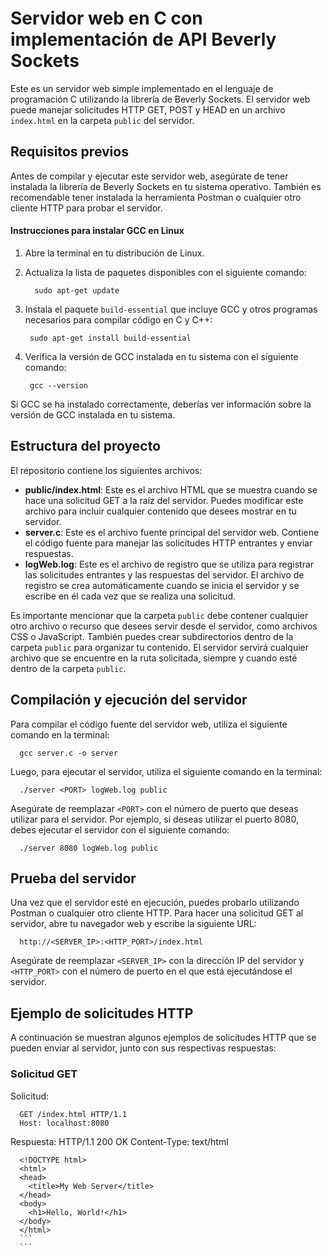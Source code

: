 # Servidor web en C con implementación de API Beverly Sockets

Este es un servidor web simple implementado en el lenguaje de programación C utilizando la librería de Beverly Sockets. El servidor web puede manejar solicitudes HTTP GET, POST y HEAD en un archivo `index.html` en la carpeta `public` del servidor. 

## Requisitos previos

Antes de compilar y ejecutar este servidor web, asegúrate de tener instalada la librería de Beverly Sockets en tu sistema operativo. También es recomendable tener instalada la herramienta Postman o cualquier otro cliente HTTP para probar el servidor.

#### Instrucciones para instalar GCC en Linux

1. Abre la terminal en tu distribución de Linux.

2. Actualiza la lista de paquetes disponibles con el siguiente comando:

         sudo apt-get update
    
3. Instala el paquete `build-essential` que incluye GCC y otros programas necesarios para compilar código en C y C++:
    
        sudo apt-get install build-essential

4. Verifica la versión de GCC instalada en tu sistema con el siguiente comando:

        gcc --version
    
Si GCC se ha instalado correctamente, deberías ver información sobre la versión de GCC instalada en tu sistema.

## Estructura del proyecto

El repositorio contiene los siguientes archivos:

- **public/index.html**: Este es el archivo HTML que se muestra cuando se hace una solicitud GET a la raíz del servidor. Puedes modificar este archivo para incluir cualquier contenido que desees mostrar en tu servidor.
- **server.c**: Este es el archivo fuente principal del servidor web. Contiene el código fuente para manejar las solicitudes HTTP entrantes y enviar respuestas.
- **logWeb.log**: Este es el archivo de registro que se utiliza para registrar las solicitudes entrantes y las respuestas del servidor. El archivo de registro se crea automáticamente cuando se inicia el servidor y se escribe en él cada vez que se realiza una solicitud.

Es importante mencionar que la carpeta `public` debe contener cualquier otro archivo o recurso que desees servir desde el servidor, como archivos CSS o JavaScript. También puedes crear subdirectorios dentro de la carpeta `public` para organizar tu contenido. El servidor servirá cualquier archivo que se encuentre en la ruta solicitada, siempre y cuando esté dentro de la carpeta `public`.

## Compilación y ejecución del servidor

Para compilar el código fuente del servidor web, utiliza el siguiente comando en la terminal:

      gcc server.c -o server
      
Luego, para ejecutar el servidor, utiliza el siguiente comando en la terminal:

      ./server <PORT> logWeb.log public

Asegúrate de reemplazar `<PORT>` con el número de puerto que deseas utilizar para el servidor. Por ejemplo, si deseas utilizar el puerto 8080, debes ejecutar el servidor con el siguiente comando:

      ./server 8080 logWeb.log public
      

## Prueba del servidor

Una vez que el servidor esté en ejecución, puedes probarlo utilizando Postman o cualquier otro cliente HTTP. Para hacer una solicitud GET al servidor, abre tu navegador web y escribe la siguiente URL:

      http://<SERVER_IP>:<HTTP_PORT>/index.html  
      

Asegúrate de reemplazar `<SERVER_IP>` con la dirección IP del servidor y `<HTTP_PORT>` con el número de puerto en el que está ejecutándose el servidor.

## Ejemplo de solicitudes HTTP

A continuación se muestran algunos ejemplos de solicitudes HTTP que se pueden enviar al servidor, junto con sus respectivas respuestas:

### Solicitud GET

Solicitud:

      GET /index.html HTTP/1.1
      Host: localhost:8080     
            
Respuesta:
      HTTP/1.1 200 OK
      Content-Type: text/html

      <!DOCTYPE html>
      <html>
      <head>
        <title>My Web Server</title>
      </head>
      <body>
        <h1>Hello, World!</h1>
      </body>
      </html>
      ```
      ```





